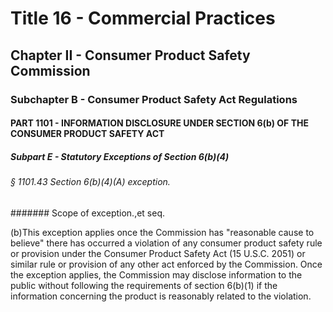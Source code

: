 
# Title 16 - Commercial Practices
## Chapter II - Consumer Product Safety Commission
### Subchapter B - Consumer Product Safety Act Regulations
#### PART 1101 - INFORMATION DISCLOSURE UNDER SECTION 6(b) OF THE CONSUMER PRODUCT SAFETY ACT
##### Subpart E - Statutory Exceptions of Section 6(b)(4)
###### § 1101.43 Section 6(b)(4)(A) exception.
####### Scope of exception.,et seq.

(b)This exception applies once the Commission has "reasonable cause to believe" there has occurred a violation of any consumer product safety rule or provision under the Consumer Product Safety Act (15 U.S.C. 2051) or similar rule or provision of any other act enforced by the Commission. Once the exception applies, the Commission may disclose information to the public without following the requirements of section 6(b)(1) if the information concerning the product is reasonably related to the violation.
